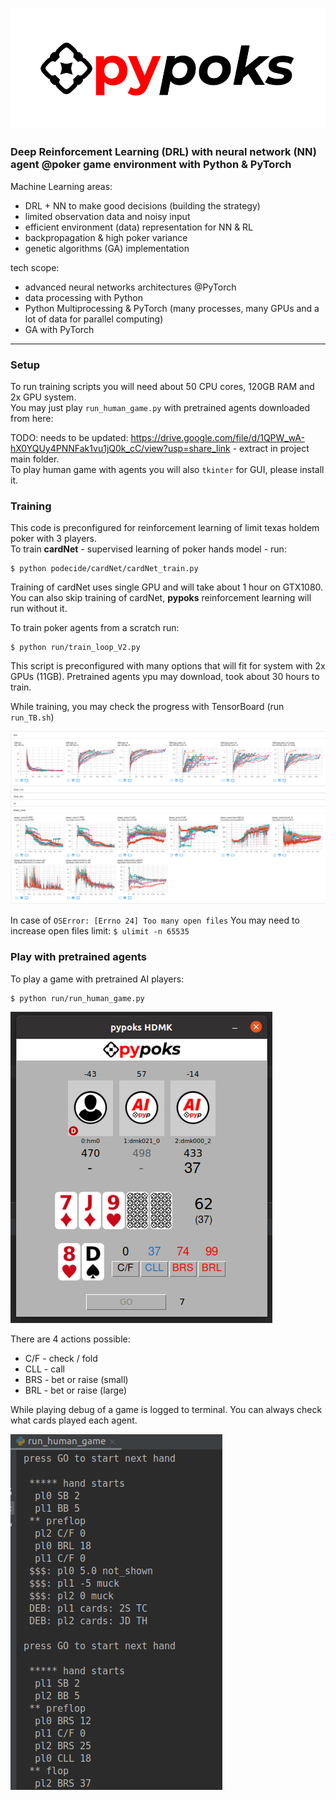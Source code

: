 ![](images/pypoks_logo.png)

### Deep Reinforcement Learning (DRL) with neural network (NN) agent @poker game environment with Python & PyTorch

Machine Learning areas:
- DRL + NN to make good decisions (building the strategy)
- limited observation data and noisy input
- efficient environment (data) representation for NN & RL 
- backpropagation & high poker variance
- genetic algorithms (GA) implementation  

tech scope:
- advanced neural networks architectures @PyTorch
- data processing with Python
- Python Multiprocessing & PyTorch (many processes, many GPUs and a lot of data for parallel computing)
- GA with PyTorch

---

### Setup

To run training scripts you will need about 50 CPU cores, 120GB RAM and 2x GPU system.<br>
You may just play `run_human_game.py` with pretrained agents downloaded from here:<br>

TODO: needs to be updated:
https://drive.google.com/file/d/1QPW_wA-hX0YQUy4PNNFak1vu1jQ0k_cC/view?usp=share_link - extract in project main folder.<br>
To play human game with agents you will also `tkinter` for GUI, please install it.


### Training
This code is preconfigured for reinforcement learning of limit texas holdem poker with 3 players.<br>
To train **cardNet** - supervised learning of poker hands model - run:

```
$ python podecide/cardNet/cardNet_train.py
```
Training of cardNet uses single GPU and will take about 1 hour on GTX1080.
You can also skip training of cardNet, **pypoks** reinforcement learning will run without it.

To train poker agents from a scratch run:

```
$ python run/train_loop_V2.py
```
This script is preconfigured with many options that will fit for system with 2x GPUs (11GB).
Pretrained agents ypu may download, took about 30 hours to train.<br>

While training, you may check the progress with TensorBoard (run `run_TB.sh`)

![](images/pypoksTB.png)

In case of `OSError: [Errno 24] Too many open files` You may need to increase open files limit: `$ ulimit -n 65535`

### Play with pretrained agents

To play a game with pretrained AI players:
```
$ python run/run_human_game.py
```
![](images/pypoks_HDMK.png)

There are 4 actions possible:
- C/F - check / fold
- CLL - call
- BRS - bet or raise (small)
- BRL - bet or raise (large)

While playing debug of a game is logged to terminal. You can always check what cards played each agent.

![](images/terminal_HDMK.png)